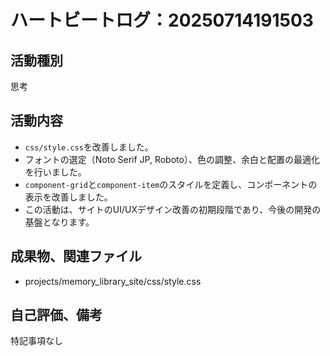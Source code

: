 # ハートビートログ：20250714191503

## 活動種別
思考

## 活動内容
- `css/style.css`を改善しました。
- フォントの選定（Noto Serif JP, Roboto）、色の調整、余白と配置の最適化を行いました。
- `component-grid`と`component-item`のスタイルを定義し、コンポーネントの表示を改善しました。
- この活動は、サイトのUI/UXデザイン改善の初期段階であり、今後の開発の基盤となります。

## 成果物、関連ファイル
- projects/memory_library_site/css/style.css

## 自己評価、備考
特記事項なし
